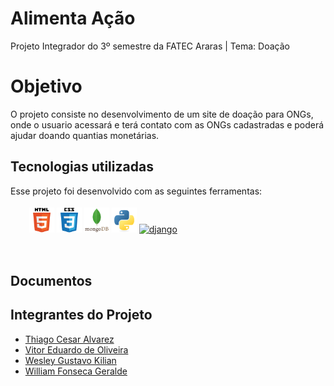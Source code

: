 # Alimenta Ação


Projeto Integrador do 3º semestre da FATEC Araras | Tema: Doação

# Objetivo 
O projeto consiste no desenvolvimento de um site de doação para ONGs, onde o usuario acessará e terá contato com as ONGs cadastradas e poderá ajudar doando quantias monetárias.

## Tecnologias utilizadas

Esse projeto foi desenvolvido com as seguintes ferramentas:

<div><img height="50em" align="center"style="padding:15px;"
  <a href="https://www.w3.org/html/" target="_blank" rel="noreferrer"><img src="https://raw.githubusercontent.com/devicons/devicon/master/icons/html5/html5-original-wordmark.svg" alt="html5" width="40" height="40"/></a> 
  <a href="https://www.w3schools.com/css/" target="_blank" rel="noreferrer"> <img src="https://raw.githubusercontent.com/devicons/devicon/master/icons/css3/css3-original-wordmark.svg" alt="css3" width="40" height="40"/></a> 
  <a href="https://www.mongodb.com/" target="_blank" rel="noreferrer"> <img src="https://raw.githubusercontent.com/devicons/devicon/master/icons/mongodb/mongodb-original-wordmark.svg" alt="mongodb" width="40" height="40"/></a> 
  <a href="https://www.python.org" target="_blank" rel="noreferrer"> <img src="https://raw.githubusercontent.com/devicons/devicon/master/icons/python/python-original.svg" alt="python" width="40" height="40"/></a> 
  <a href="https://www.djangoproject.com/" target="_blank" rel="noreferrer"> <img src="https://cdn.worldvectorlogo.com/logos/django.svg" alt="django" width="40" height="40"/></a>



## Documentos


## Integrantes do Projeto
- [Thiago Cesar Alvarez ](https://github.com/Alvarez-T)
- [Vitor Eduardo de Oliveira](https://github.com/VitorEduardoOliveira)
- [Wesley Gustavo Kilian](https://github.com/WesleyGustavoKilian)
- [William Fonseca Geralde](https://github.com/William-Fonseca-Geralde)
